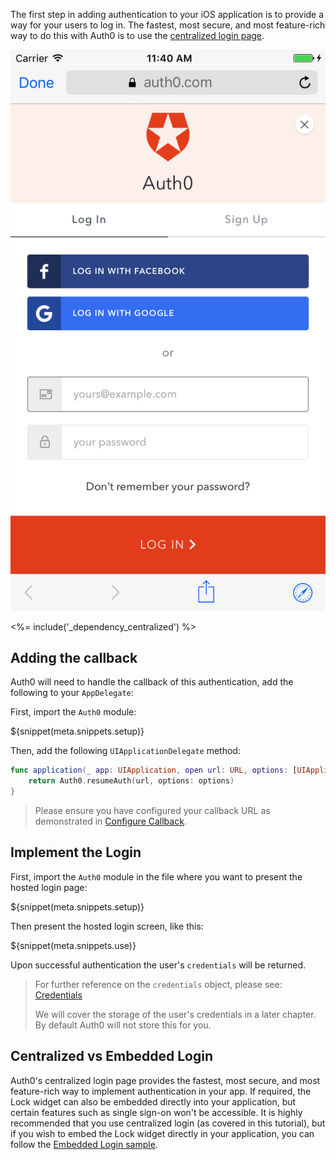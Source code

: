 The first step in adding authentication to your iOS application is to provide a way for your users to log in. The fastest, most secure, and most feature-rich way to do this with Auth0 is to use the [centralized login page](https://auth0.com/docs/hosted-pages/login).

<div class="phone-mockup"><img src="/media/articles/native-platforms/ios-swift/lock_centralized_login.png" alt="Hosted Login Page"></div>

<%= include('_dependency_centralized') %>

## Adding the callback

Auth0 will need to handle the callback of this authentication, add the following to your `AppDelegate`:

First, import the `Auth0` module:

${snippet(meta.snippets.setup)}

Then, add the following `UIApplicationDelegate` method:

```swift
func application(_ app: UIApplication, open url: URL, options: [UIApplicationOpenURLOptionsKey : Any]) -> Bool {
    return Auth0.resumeAuth(url, options: options)
}
```

> Please ensure you have configured your callback URL as demonstrated in [Configure Callback](/quickstart/native/ios-swift/getting-started#configure-callback-urls).

## Implement the Login

First, import the `Auth0` module in the file where you want to present the hosted login page:

${snippet(meta.snippets.setup)}

Then present the hosted login screen, like this:

${snippet(meta.snippets.use)}

Upon successful authentication the user's `credentials` will be returned.

> For further reference on the `credentials` object, please see:
[Credentials](https://github.com/auth0/Auth0.swift/blob/master/Auth0/Credentials.swift)
>
> We will cover the storage of the user's credentials in a later chapter.  By default Auth0 will not store this for you.

## Centralized vs Embedded Login

Auth0's centralized login page provides the fastest, most secure, and most feature-rich way to implement authentication in your app. If required, the Lock widget can also be embedded directly into your application, but certain features such as single sign-on won't be accessible. It is highly recommended that you use centralized login (as covered in this tutorial), but if you wish to embed the Lock widget directly in your application, you can follow the [Embedded Login sample](https://github.com/auth0-samples/auth0-ios-swift-v2-sample/tree/master/01-Embedded-Login).
